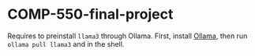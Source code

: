 # COMP-550-final-project
Requires to preinstall `llama3` through Ollama.
First, install [Ollama](https://ollama.com/), then run `ollama pull llama3` and in the shell.

